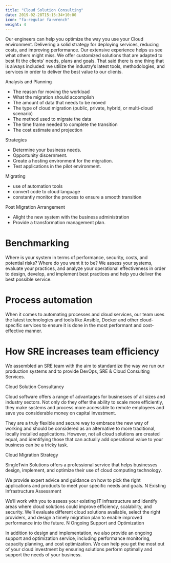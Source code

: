 ```yaml
---
title: "Cloud Solution Consulting"
date: 2019-02-28T15:15:34+10:00
icon: "fa-regular fa-wrench"
weight: 4
---
```


Our engineers can help you optimize the way you use your Cloud environment. Delivering a solid strategy for deploying services, reducing costs, and improving performance. Our extensive experience helps us see what others might miss. We offer customized solutions that are adapted to best fit the clients' needs, plans and goals. That said there is one thing that is always included: we utilize the industry’s latest tools, methodologies, and services in order to deliver the best value to our clients. 

Analysis and Planning
* The reason for moving the workload 
* What the migration should accomplish 
* The amount of data that needs to be moved 
* The type of cloud migration (public, private, hybrid, or multi-cloud scenario)
* The method used to migrate the data 
* The time frame needed to complete the transition 
* The cost estimate and projection 

Strategies
* Determine your business needs. 
* Opportunity discernment. 
* Create a hosting environment for the migration.
* Test applications in the pilot environment. 

 Migrating 
 * use of automation tools 
 * convert code to cloud language 
 * constantly monitor the process to ensure a smooth transition 

 Post Migration Arrangement 
 * Alight the new system with the business administration
 * Provide a transformation management plan.
 
 
# Benchmarking

Where is your system in terms of performance, security, costs, and potential risks? Where do you want it to be? We assess your systems, evaluate your practices, and analyze your operational effectiveness in order to design, develop, and implement best practices and help you deliver the best possible service.

# Process automation

When it comes to automating processes and cloud services, our team uses the latest technologies and tools like Ansible, Docker and other cloud-specific services to ensure it is done in the most performant and cost-effective manner.


# How SRE increases team efficiency

We assembled an SRE team with the aim to standardize the way we run our
production systems and to provide DevOps, SRE & Cloud Consulting Services. 



Cloud Solution Consultancy

Cloud software offers a range of advantages for businesses of all sizes and industry sectors. Not only do they offer the ability to scale more efficiently, they make systems and process more accessible to remote employees and save you considerable money on capital investment.

They are a truly flexible and secure way to embrace the new way of working and should be considered as an alternative to more traditional, locally installed applications. However, not all cloud solutions are created equal, and identifying those that can actually add operational value to your business can be a tricky task.



Cloud Migration Strategy

SingleTwin Solutions offers a professional service that helps businesses design, implement, and optimize their use of cloud computing technology.

We provide expert advice and guidance on how to pick the right applications and products to meet your specific needs and goals.
N
Existing Infrastructure Assessment

We’ll work with you to assess your existing IT infrastructure and identify areas where cloud solutions could improve efficiency, scalability, and security. We’ll evaluate different cloud solutions available, select the right providers, and design a timely migration plan to enable improved performance into the future.
N
Ongoing Support and Optimization

In addition to design and implementation, we also provide an ongoing support and optimization service, including performance monitoring, capacity planning, and cost optimization. We can help you get the most out of your cloud investment by ensuring solutions perform optimally and support the needs of your business.

